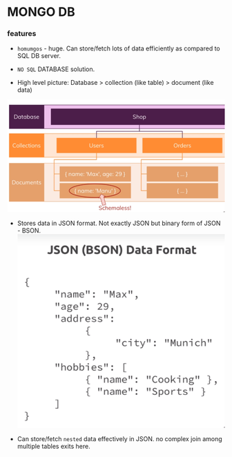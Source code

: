 # MONGO DB

### features
- `homumgos` - huge. Can store/fetch lots of data efficiently as compared to SQL DB server.
- `NO SQL` DATABASE solution.

- High level picture: Database > collection (like table) > document (like data)

![img](https://github.com/lekhrajdinkar/MongoDB/blob/master/NOTES/asset/0.PNG)

- Stores data in JSON format. Not exactly JSON but binary form of JSON - BSON.
![img](https://github.com/lekhrajdinkar/MongoDB/blob/master/NOTES/asset/1.PNG)

- Can store/fetch `nested` data effectively in JSON. no complex join among multiple tables exits here.